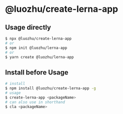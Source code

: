 # @luozhu/create-lerna-app

## Usage directly

```sh
$ npx @luozhu/create-lerna-app
# or
$ npm init @luozhu/lerna-app
# or
$ yarn create @luozhu/lerna-app
```

## Install before Usage

```sh
# install
$ npm install @luozhu/create-lerna-app -g
# usage
$ create-lerna-app <packageName>
# can also use in shorthand
$ cla <packageName>
```
